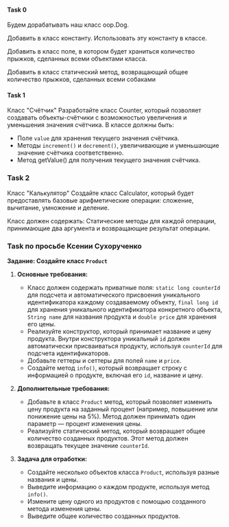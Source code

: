 #### Task 0

Будем дорабатывать наш класс oop.Dog.

Добавить в класс константу. Использовать эту константу в классе.

Добавить в класс поле, в котором будет храниться количество прыжков, сделанных всеми объектами класса.

Добавить в класс статический метод, возвращающий общее количество прыжков, сделанных всеми собаками

#### Task 1

Класс "Счётчик"
Разработайте класс Counter, который позволяет создавать объекты-счётчики с возможностью увеличения и уменьшения значения счётчика. 
В классе должны быть:

- Поле `value` для хранения текущего значения счётчика.
- Методы `increment()` и `decrement()`, увеличивающие и уменьшающие значение счётчика соответственно.
- Метод getValue() для получения текущего значения счётчика.

### Task 2
Класс "Калькулятор"
Создайте класс Calculator, который будет предоставлять базовые арифметические операции: сложение, вычитание, умножение и деление. 

Класс должен содержать:
Статические методы для каждой операции, принимающие два аргумента и возвращающие результат операции.

### Task по просьбе Ксении Сухорученко

**Задание: Создайте класс `Product`**

1. **Основные требования:**
    - Класс должен содержать приватные поля: `static long counterId` для подсчета и автоматического присвоения уникального идентификатора каждому создаваемому объекту, `final long id` для хранения уникального идентификатора конкретного объекта, `String name` для названия продукта и `double price` для хранения его цены.
    - Реализуйте конструктор, который принимает название и цену продукта. Внутри конструктора уникальный `id` должен автоматически присваиваться продукту, используя `counterId` для подсчета идентификаторов.
    - Добавьте геттеры и сеттеры для полей `name` и `price`.
    - Создайте метод `info()`, который возвращает строку с информацией о продукте, включая его `id`, название и цену.

2. **Дополнительные требования:**
    - Добавьте в класс `Product` метод, который позволяет изменить цену продукта на заданный процент (например, повышение или понижение цены на 5%). Метод должен принимать один параметр — процент изменения цены.
    - Реализуйте статический метод, который возвращает общее количество созданных продуктов. Этот метод должен возвращать текущее значение `counterId`.

3. **Задача для отработки:**
    - Создайте несколько объектов класса `Product`, используя разные названия и цены.
    - Выведите информацию о каждом продукте, используя метод `info()`.
    - Измените цену одного из продуктов с помощью созданного метода изменения цены.
    - Выведите общее количество созданных продуктов.













